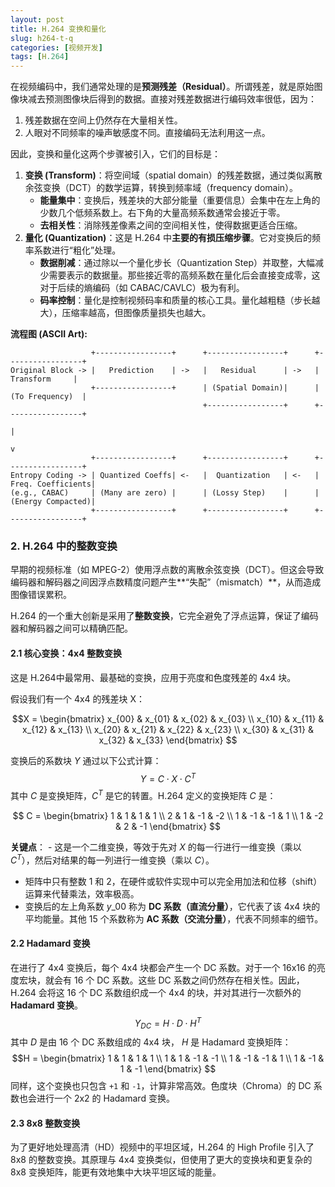 ```yaml
---
layout: post
title: H.264 变换和量化
slug: h264-t-q
categories: [视频开发]
tags: [H.264]
---
```


在视频编码中，我们通常处理的是**预测残差（Residual）**。所谓残差，就是原始图像块减去预测图像块后得到的数据。直接对残差数据进行编码效率很低，因为：

1. 残差数据在空间上仍然存在大量相关性。
1. 人眼对不同频率的噪声敏感度不同。直接编码无法利用这一点。

因此，变换和量化这两个步骤被引入，它们的目标是：

1. **变换 (Transform)**：将空间域（spatial domain）的残差数据，通过类似离散余弦变换（DCT）的数学运算，转换到频率域（frequency domain）。
   + **能量集中**：变换后，残差块的大部分能量（重要信息）会集中在左上角的少数几个低频系数上。右下角的大量高频系数通常会接近于零。
   + **去相关性**：消除残差像素之间的空间相关性，使得数据更适合压缩。
1. **量化 (Quantization)**：这是 H.264 中**主要的有损压缩步骤**。它对变换后的频率系数进行“粗化”处理。
   + **数据削减**：通过除以一个量化步长（Quantization Step）并取整，大幅减少需要表示的数据量。那些接近零的高频系数在量化后会直接变成零，这对于后续的熵编码（如 CABAC/CAVLC）极为有利。
   + **码率控制**：量化是控制视频码率和质量的核心工具。量化越粗糙（步长越大），压缩率越高，但图像质量损失也越大。

**流程图 (ASCII Art):**

```
                  +-----------------+      +-----------------+      +-----------------+
Original Block -> |   Prediction    | ->   |   Residual      | ->   |   Transform     |
                  +-----------------+      | (Spatial Domain)|      | (To Frequency)  |
                                           +-----------------+      +-----------------+
                                                                            |
                                                                            v
                  +-----------------+      +-----------------+      +-----------------+
Entropy Coding -> | Quantized Coeffs| <-   |  Quantization   | <-   | Freq. Coefficients|
(e.g., CABAC)     | (Many are zero) |      | (Lossy Step)    |      | (Energy Compacted)|
                  +-----------------+      +-----------------+      +-----------------+
```



### 2. H.264 中的整数变换



早期的视频标准（如 MPEG-2）使用浮点数的离散余弦变换（DCT）。但这会导致编码器和解码器之间因浮点数精度问题产生**“失配”（mismatch）**，从而造成图像错误累积。

H.264 的一个重大创新是采用了**整数变换**，它完全避免了浮点运算，保证了编码器和解码器之间可以精确匹配。

#### 2.1 核心变换：4x4 整数变换

这是 H.264中最常用、最基础的变换，应用于亮度和色度残差的 4x4 块。

假设我们有一个 4x4 的残差块 X：

$$X = \begin{bmatrix} x_{00} & x_{01} & x_{02} & x_{03} \\ x_{10} & x_{11} & x_{12} & x_{13} \\ x_{20} & x_{21} & x_{22} & x_{23} \\ x_{30} & x_{31} & x_{32} & x_{33} \end{bmatrix} $$

变换后的系数块 $Y$ 通过以下公式计算：$$Y = C \cdot X \cdot C^T$$其中 $C$ 是变换矩阵，$C^T$ 是它的转置。H.264 定义的变换矩阵 $C$ 是：

$$ C = \begin{bmatrix} 1 & 1 & 1 & 1 \\ 2 & 1 & -1 & -2 \\ 1 & -1 & -1 & 1 \\ 1 & -2 & 2 & -1 \end{bmatrix} $$

**关键点**： - 这是一个二维变换，等效于先对 $X$ 的每一行进行一维变换（乘以 $C^T$），然后对结果的每一列进行一维变换（乘以 $C$）。

- 矩阵中只有整数 1 和 2，在硬件或软件实现中可以完全用加法和位移（shift）运算来代替乘法，效率极高。
- 变换后的左上角系数 $y\_{00}$ 称为 **DC 系数（直流分量）**，它代表了该 4x4 块的平均能量。其他 15 个系数称为 **AC 系数（交流分量）**，代表不同频率的细节。

#### 2.2 Hadamard 变换

在进行了 4x4 变换后，每个 4x4 块都会产生一个 DC 系数。对于一个 16x16 的亮度宏块，就会有 16 个 DC 系数。这些 DC 系数之间仍然存在相关性。因此，H.264 会将这 16 个 DC 系数组织成一个 4x4 的块，并对其进行一次额外的 **Hadamard 变换**。 $$Y_{DC} = H \cdot D \cdot H^T$$ 其中 $D$ 是由 16 个 DC 系数组成的 4x4 块， $H$ 是 Hadamard 变换矩阵：
$$H = \begin{bmatrix} 1 & 1 & 1 & 1 \\ 1 & 1 & -1 & -1 \\ 1 & -1 & -1 & 1 \\ 1 & -1 & 1 & -1 \end{bmatrix} $$
同样，这个变换也只包含 `+1` 和 `-1`，计算非常高效。色度块（Chroma）的 DC 系数也会进行一个 2x2 的 Hadamard 变换。

#### 2.3 8x8 整数变换

为了更好地处理高清（HD）视频中的平坦区域，H.264 的 High Profile 引入了 8x8 的整数变换。其原理与 4x4 变换类似，但使用了更大的变换块和更复杂的 8x8 变换矩阵，能更有效地集中大块平坦区域的能量。
